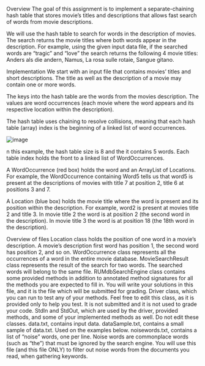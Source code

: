 Overview
The goal of this assignment is to implement a separate-chaining hash table that stores movie’s titles and descriptions that allows fast search of words from movie descriptions.

We will use the hash table to search for words in the description of movies. The search returns the movie titles where both words appear in the description. For example, using the given input data file, if the searched words are “tragic” and “love” the search returns the following 4 movie titles: Anders als die andern, Namus, La rosa sulle rotaie, Sangue gitano. 

Implementation
We start with an input file that contains movies’ titles and short descriptions. The title as well as the description of a movie may contain one or more words.
 
The keys into the hash table are the words from the movies description. The values are word occurrences (each movie where the word appears and its respective location within the description).
 
The hash table uses chaining to resolve collisions, meaning that each hash table (array) index is the beginning of a linked list of word occurrences.

![image](https://github.com/SROTRIYOSENGUPTA/RUMDb-Search-Engine/assets/69280834/9d5aaf32-af1e-426e-890e-ef6eb4bb03c6)

n this example, the hash table size is 8 and the it contains 5 words. Each table index holds the front to a linked list of WordOccurrences.

A WordOccurrence (red box) holds the word and an ArrayList of Locations. For example, the WordOccurrence containing Word5 tells us that word5 is present at the descriptions of movies with title 7 at position 2, title 6 at positions 3 and 7.

A Location (blue box) holds the movie title where the word is present and its position within the description. For example, word2 is present at movies title 2 and title 3. In movie title 2 the word is at position 2 (the second word in the description). In movie title 3 the word is at position 18 (the 18th word in the description).

Overview of files
Location class holds the position of one word in a movie’s description. A movie’s description first word has position 1, the second word has position 2, and so on.
WordOccurrence class represents all the occurrences of a word in the entire movie database.
MovieSearchResult class represents the result of the search for two words. The searched words will belong to the same file.
RUMdbSearchEngine class contains some provided methods in addition to annotated method signatures for all the methods you are expected to fill in. You will write your solutions in this file, and it is the file which will be submitted for grading.
Driver class, which you can run to test any of your methods. Feel free to edit this class, as it is provided only to help you test. It is not submitted and it is not used to grade your code.
StdIn and StdOut, which are used by the driver, provided methods, and some of your implemented methods as well. Do not edit these classes.
data.txt, contains input data.
dataSample.txt, contains a small sample of data.txt. Used on the examples below.
noisewords.txt, contains a list of “noise” words, one per line. Noise words are commonplace words (such as “the”) that must be ignored by the search engine. You will use this file (and this file ONLY) to filter out noise words from the documents you read, when gathering keywords.

